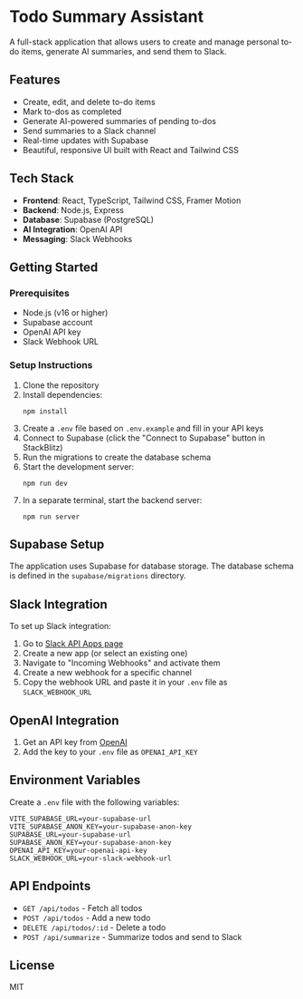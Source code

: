 # Todo Summary Assistant

A full-stack application that allows users to create and manage personal to-do items, generate AI summaries, and send them to Slack.

## Features

- Create, edit, and delete to-do items
- Mark to-dos as completed
- Generate AI-powered summaries of pending to-dos
- Send summaries to a Slack channel
- Real-time updates with Supabase
- Beautiful, responsive UI built with React and Tailwind CSS

## Tech Stack

- **Frontend**: React, TypeScript, Tailwind CSS, Framer Motion
- **Backend**: Node.js, Express
- **Database**: Supabase (PostgreSQL)
- **AI Integration**: OpenAI API
- **Messaging**: Slack Webhooks

## Getting Started

### Prerequisites

- Node.js (v16 or higher)
- Supabase account
- OpenAI API key
- Slack Webhook URL

### Setup Instructions

1. Clone the repository
2. Install dependencies:
   ```
   npm install
   ```
3. Create a `.env` file based on `.env.example` and fill in your API keys
4. Connect to Supabase (click the "Connect to Supabase" button in StackBlitz)
5. Run the migrations to create the database schema
6. Start the development server:
   ```
   npm run dev
   ```
7. In a separate terminal, start the backend server:
   ```
   npm run server
   ```

## Supabase Setup

The application uses Supabase for database storage. The database schema is defined in the `supabase/migrations` directory.

## Slack Integration

To set up Slack integration:

1. Go to [Slack API Apps page](https://api.slack.com/apps)
2. Create a new app (or select an existing one)
3. Navigate to "Incoming Webhooks" and activate them
4. Create a new webhook for a specific channel
5. Copy the webhook URL and paste it in your `.env` file as `SLACK_WEBHOOK_URL`

## OpenAI Integration

1. Get an API key from [OpenAI](https://platform.openai.com/account/api-keys)
2. Add the key to your `.env` file as `OPENAI_API_KEY`

## Environment Variables

Create a `.env` file with the following variables:

```
VITE_SUPABASE_URL=your-supabase-url
VITE_SUPABASE_ANON_KEY=your-supabase-anon-key
SUPABASE_URL=your-supabase-url
SUPABASE_ANON_KEY=your-supabase-anon-key
OPENAI_API_KEY=your-openai-api-key
SLACK_WEBHOOK_URL=your-slack-webhook-url
```

## API Endpoints

- `GET /api/todos` - Fetch all todos
- `POST /api/todos` - Add a new todo
- `DELETE /api/todos/:id` - Delete a todo
- `POST /api/summarize` - Summarize todos and send to Slack

## License

MIT